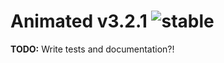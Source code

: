 
# Animated v3.2.1 ![stable](https://img.shields.io/badge/stability-stable-4EBA0F.svg?style=flat)

**TODO:** Write tests and documentation?!
